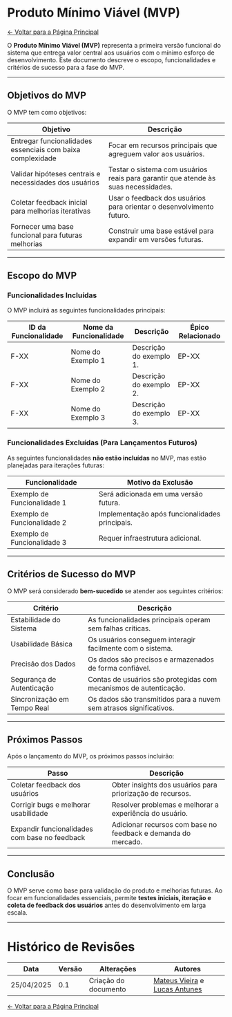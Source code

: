 # Produto Mínimo Viável (MVP)

[← Voltar para a Página Principal](../index.md)

O **Produto Mínimo Viável (MVP)** representa a primeira versão funcional do sistema que entrega valor central aos usuários com o mínimo esforço de desenvolvimento. Este documento descreve o escopo, funcionalidades e critérios de sucesso para a fase do MVP.

---

## Objetivos do MVP

O MVP tem como objetivos:

| Objetivo                                                   | Descrição                                                                          |
| ---------------------------------------------------------- | ---------------------------------------------------------------------------------- |
| Entregar funcionalidades essenciais com baixa complexidade | Focar em recursos principais que agreguem valor aos usuários.                      |
| Validar hipóteses centrais e necessidades dos usuários     | Testar o sistema com usuários reais para garantir que atende às suas necessidades. |
| Coletar feedback inicial para melhorias iterativas         | Usar o feedback dos usuários para orientar o desenvolvimento futuro.               |
| Fornecer uma base funcional para futuras melhorias         | Construir uma base estável para expandir em versões futuras.                       |

---

## Escopo do MVP

### Funcionalidades Incluídas

O MVP incluirá as seguintes funcionalidades principais:

| ID da Funcionalidade | Nome da Funcionalidade | Descrição               | Épico Relacionado |
| -------------------- | ---------------------- | ----------------------- | ----------------- |
| F-XX                 | Nome do Exemplo 1      | Descrição do exemplo 1. | EP-XX             |
| F-XX                 | Nome do Exemplo 2      | Descrição do exemplo 2. | EP-XX             |
| F-XX                 | Nome do Exemplo 3      | Descrição do exemplo 3. | EP-XX             |

### Funcionalidades Excluídas (Para Lançamentos Futuros)

As seguintes funcionalidades **não estão incluídas** no MVP, mas estão planejadas para iterações futuras:

| Funcionalidade              | Motivo da Exclusão                             |
| --------------------------- | ---------------------------------------------- |
| Exemplo de Funcionalidade 1 | Será adicionada em uma versão futura.          |
| Exemplo de Funcionalidade 2 | Implementação após funcionalidades principais. |
| Exemplo de Funcionalidade 3 | Requer infraestrutura adicional.               |

---

## Critérios de Sucesso do MVP

O MVP será considerado **bem-sucedido** se atender aos seguintes critérios:

| Critério                    | Descrição                                                          |
| --------------------------- | ------------------------------------------------------------------ |
| Estabilidade do Sistema     | As funcionalidades principais operam sem falhas críticas.          |
| Usabilidade Básica          | Os usuários conseguem interagir facilmente com o sistema.          |
| Precisão dos Dados          | Os dados são precisos e armazenados de forma confiável.            |
| Segurança de Autenticação   | Contas de usuários são protegidas com mecanismos de autenticação.  |
| Sincronização em Tempo Real | Os dados são transmitidos para a nuvem sem atrasos significativos. |

---

## Próximos Passos

Após o lançamento do MVP, os próximos passos incluirão:

| Passo                                         | Descrição                                                     |
| --------------------------------------------- | ------------------------------------------------------------- |
| Coletar feedback dos usuários                 | Obter insights dos usuários para priorização de recursos.     |
| Corrigir bugs e melhorar usabilidade          | Resolver problemas e melhorar a experiência do usuário.       |
| Expandir funcionalidades com base no feedback | Adicionar recursos com base no feedback e demanda do mercado. |

---

## Conclusão

O MVP serve como base para validação do produto e melhorias futuras. Ao focar em funcionalidades essenciais, permite **testes iniciais, iteração e coleta de feedback dos usuários** antes do desenvolvimento em larga escala.

---

# Histórico de Revisões

| Data       | Versão | Alterações           | Autores                                                                                         |
| ---------- | ------ | -------------------- | ----------------------------------------------------------------------------------------------- |
| 25/04/2025 | 0.1    | Criação do documento | [Mateus Vieira](https://github.com/matix0) e [Lucas Antunes](https://github.com/LucasGSAntunes) |

[← Voltar para a Página Principal](../index.md)
